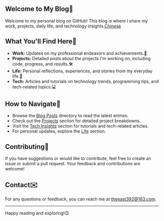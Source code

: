 ## Welcome to My Blog🌟

Welcome to my personal blog on GitHub! This blog is where I share my work, projects, daily life, and technology insights.[Chinese](./README_zh.md)

## What You'll Find Here🚀

- **Work:** Updates on my professional endeavors and achievements.💼
- **Projects:** Detailed posts about the projects I'm working on, including code, progress, and results.🛠️
- **Life:** Personal reflections, experiences, and stories from my everyday life.🌿
- **Tech:** Articles and tutorials on technology trends, programming tips, and tech-related topics.💻

## How to Navigate🔗

- Browse the [Blog Posts](./posts/main.html) directory to read the latest entries.
- Check out the [Projects](./projects) section for detailed project breakdowns.
- Visit the [Tech Insights](./tech) section for tutorials and tech-related articles.
- For personal updates, explore the [Life](./life) section.

## Contributing🎉

If you have suggestions or would like to contribute, feel free to create an issue or submit a pull request. Your feedback and contributions are welcome!

## Contact✉️

For any questions or feedback, you can reach me at [theeast392@163.com](mailto:theeast392@163.com).

---

Happy reading and exploring!😊
